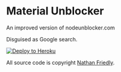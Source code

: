 # Material Unblocker
An improved version of nodeunblocker.com

Disguised as Google search.

[![Deploy to Heroku](https://www.herokucdn.com/deploy/button.svg)](https://heroku.com/deploy?template=https://github.com/BinBashBanana/material-unblocker)

All source code is copyright [Nathan Friedly](http://nfriedly.com/).